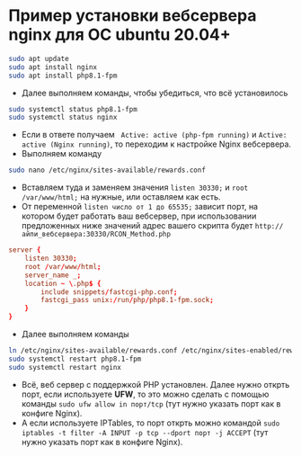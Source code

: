 # Пример установки вебсервера nginx для ОС ubuntu 20.04+
```sh
sudo apt update
sudo apt install nginx
sudo apt install php8.1-fpm
```
* Далее выполняем команды, чтобы убедиться, что всё установилось
```sh
sudo systemctl status php8.1-fpm
sudo systemctl status nginx
```
* Если в ответе получаем ` Active: active (php-fpm running)` и  `Active: active (Nginx running)`, то переходим к настройке Nginx вебсервера.
* Выполняем команду
```sh
sudo nano /etc/nginx/sites-available/rewards.conf
```
* Вставляем туда и заменяем значения `listen 30330;` и `root /var/www/html;` на нужные, или оставляем как есть.
* От переменной `listen число от 1 до 65535;` зависит порт, на котором будет работать ваш вебсервер, при использовании предложенных ниже значений адрес вашего скрипта будет `http://айпи_вебсервера:30330/RCON_Method.php`
```conf
server {
    listen 30330;
    root /var/www/html;
    server_name _;
    location ~ \.php$ {
        include snippets/fastcgi-php.conf;
        fastcgi_pass unix:/run/php/php8.1-fpm.sock;
    }
}
```
* Далее выполняем команды
```sh
ln /etc/nginx/sites-available/rewards.conf /etc/nginx/sites-enabled/rewards.conf
sudo systemctl restart php8.1-fpm
sudo systemctl restart nginx
```
* Всё, веб сервер с поддержкой PHP установлен. Далее нужно открть порт, если используете **UFW**, то это можно сделать с помощью команды `sudo ufw allow in порт/tcp` (тут нужно указать порт как в конфиге Nginx).
* А если используете IPTables, то порт открть можно командой `sudo iptables -t filter -A INPUT -p tcp --dport порт -j ACCEPT` (тут нужно указать порт как в конфиге Nginx).